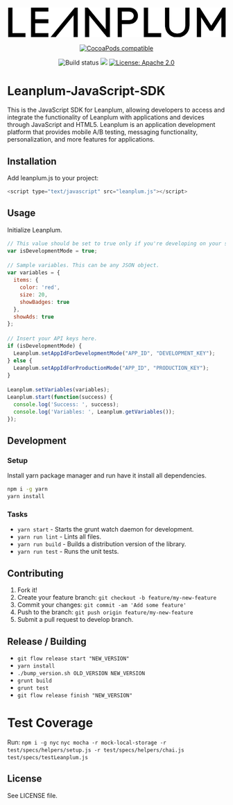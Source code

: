 ![Leanplum - ](Leanplum.svg)

<p align="center">
<a href="https://nodei.co/npm/leanplum-sdk/"><img src="https://nodei.co/npm/leanplum-sdk.png?downloads=true&downloadRank=true&stars=true" alt="CocoaPods compatible" /></a>
</p>
<p align="center">
<img src='https://jenkins.leanplum.com/buildStatus/icon?job=javascript-sdk' alt="Build status">
<img src="https://badge.fury.io/js/leanplum-sdk.svg"/>
<a href="https://raw.githubusercontent.com/Leanplum/Leanplum-iOS-SDK/master/LICENSE"><img src="https://img.shields.io/badge/license-apache%202.0-blue.svg?style=flat" alt="License: Apache 2.0" /></a> 
</p>


# Leanplum-JavaScript-SDK
This is the JavaScript SDK for Leanplum, allowing developers to access and integrate the functionality of Leanplum with applications and devices through JavaScript and HTML5. Leanplum is an application development platform that provides mobile A/B testing, messaging functionality, personalization, and more features for applications.
## Installation
Add leanplum.js to your project:
```javascript
<script type="text/javascript" src="leanplum.js"></script>
```
## Usage
Initialize Leanplum.

```javascript
// This value should be set to true only if you're developing on your server.
var isDevelopmentMode = true;
 
// Sample variables. This can be any JSON object.
var variables = {
  items: {
    color: 'red',
    size: 20,
    showBadges: true
  },
  showAds: true
};
 
// Insert your API keys here.
if (isDevelopmentMode) {
  Leanplum.setAppIdForDevelopmentMode("APP_ID", "DEVELOPMENT_KEY");
} else {
  Leanplum.setAppIdForProductionMode("APP_ID", "PRODUCTION_KEY");
}
 
Leanplum.setVariables(variables);
Leanplum.start(function(success) {
  console.log('Success: ', success);
  console.log('Variables: ', Leanplum.getVariables());
});
```
## Development
### Setup
Install yarn package manager and run have it install all dependencies.
```bash
npm i -g yarn
yarn install
```
### Tasks
- `yarn start` - Starts the grunt watch daemon for development.
- `yarn run lint` - Lints all files.
- `yarn run build` - Builds a distribution version of the library.
- `yarn run test` - Runs the unit tests.

## Contributing
1. Fork it!
2. Create your feature branch: `git checkout -b feature/my-new-feature`
3. Commit your changes: `git commit -am 'Add some feature'`
4. Push to the branch: `git push origin feature/my-new-feature`
5. Submit a pull request to develop branch.

## Release / Building
- `git flow release start "NEW_VERSION"`
- `yarn install`
- `./bump_version.sh OLD_VERSION NEW_VERSION`
- `grunt build`
- `grunt test`
- `git flow release finish "NEW_VERSION"`

# Test Coverage
Run:
`npm i -g nyc`
`nyc mocha -r mock-local-storage -r test/specs/helpers/setup.js -r test/specs/helpers/chai.js test/specs/testLeanplum.js`

## License
See LICENSE file.

